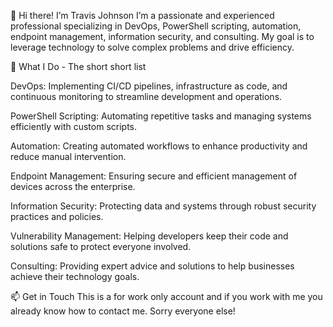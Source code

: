 👋 Hi there! I’m Travis Johnson
I’m a passionate and experienced professional specializing in DevOps, PowerShell scripting, automation, endpoint management, information security, and consulting. My goal is to leverage technology to solve complex problems and drive efficiency.

🔧 What I Do - The short short list

DevOps: Implementing CI/CD pipelines, infrastructure as code, and continuous monitoring to streamline development and operations.

PowerShell Scripting: Automating repetitive tasks and managing systems efficiently with custom scripts.

Automation: Creating automated workflows to enhance productivity and reduce manual intervention.

Endpoint Management: Ensuring secure and efficient management of devices across the enterprise.

Information Security: Protecting data and systems through robust security practices and policies.

Vulnerability Management: Helping developers keep their code and solutions safe to protect everyone involved.

Consulting: Providing expert advice and solutions to help businesses achieve their technology goals.


📫 Get in Touch
This is a for work only account and if you work with me you already know how to contact me. Sorry everyone else!

<!---
tjohnson-l20/tjohnson-l20 is a ✨ special ✨ repository because its `README.md` (this file) appears on your GitHub profile.
You can click the Preview link to take a look at your changes.
--->

